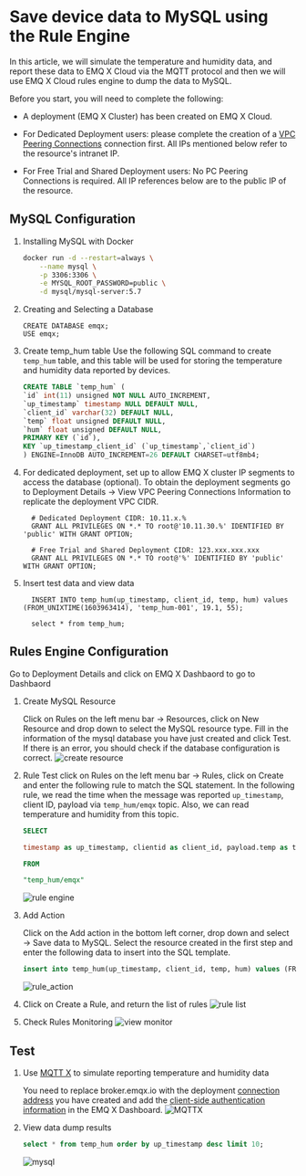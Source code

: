 # Save device data to MySQL using the Rule Engine

In this article, we will simulate the temperature and humidity data, and report these data to EMQ X Cloud via the MQTT protocol and then we will use EMQ X Cloud rules engine to dump the data to MySQL.

Before you start, you will need to complete the following:

* A deployment (EMQ X Cluster) has been created on EMQ X Cloud.

* For Dedicated Deployment users: please complete the creation of a [VPC Peering Connections](../deployments/vpc_peering.md) connection first. All IPs mentioned below refer to the resource's intranet IP.

* For Free Trial and Shared Deployment users: No PC Peering Connections is required. All IP references below are to the public IP of the resource.


## MySQL Configuration

1. Installing MySQL with Docker

   ```bash
   docker run -d --restart=always \
       --name mysql \
       -p 3306:3306 \
       -e MYSQL_ROOT_PASSWORD=public \
       -d mysql/mysql-server:5.7
   ```
2. Creating and Selecting a Database

   ```mysql
   CREATE DATABASE emqx;
   USE emqx;
   ```

3. Create temp_hum table
   Use the following SQL command to create `temp_hum` table, and this table will be used for storing the temperature and humidity data reported by devices.

    ```sql
    CREATE TABLE `temp_hum` (
    `id` int(11) unsigned NOT NULL AUTO_INCREMENT,
    `up_timestamp` timestamp NULL DEFAULT NULL,
    `client_id` varchar(32) DEFAULT NULL,
    `temp` float unsigned DEFAULT NULL,
    `hum` float unsigned DEFAULT NULL,
    PRIMARY KEY (`id`),
    KEY `up_timestamp_client_id` (`up_timestamp`,`client_id`)
    ) ENGINE=InnoDB AUTO_INCREMENT=26 DEFAULT CHARSET=utf8mb4;
    ```

4. For dedicated deployment, set up to allow EMQ X cluster IP segments to access the database (optional).
     To obtain the deployment segments go to Deployment Details → View VPC Peering Connections Information to replicate the deployment VPC CIDR.

     ```mysql
       # Dedicated Deployment CIDR: 10.11.x.%
       GRANT ALL PRIVILEGES ON *.* TO root@'10.11.30.%' IDENTIFIED BY 'public' WITH GRANT OPTION;
       
       # Free Trial and Shared Deployment CIDR: 123.xxx.xxx.xxx
       GRANT ALL PRIVILEGES ON *.* TO root@'%' IDENTIFIED BY 'public' WITH GRANT OPTION;
     ```

5. Insert test data and view data

   ```mysql
     INSERT INTO temp_hum(up_timestamp, client_id, temp, hum) values (FROM_UNIXTIME(1603963414), 'temp_hum-001', 19.1, 55);
     
     select * from temp_hum;
   ```

   
## Rules Engine Configuration  

Go to Deployment Details and click on EMQ X Dashbaord to go to Dashbaord

1. Create MySQL Resource

   Click on Rules on the left menu bar → Resources, click on New Resource and drop down to select the MySQL resource type. Fill in the information of the mysql database you have just created and click Test. If there is an error, you should check if the database configuration is correct.
   ![create resource](./_assets/create_mysql_resource.png)
   
2. Rule Test
   click on Rules on the left menu bar → Rules, click on Create and enter the following rule to match the SQL statement. In the following rule, we read the time when the message was reported `up_timestamp`, client ID, payload via `temp_hum/emqx` topic. Also, we can read temperature and humidity from this topic.
   
   ```sql
   SELECT 
   
   timestamp as up_timestamp, clientid as client_id, payload.temp as temp, payload.hum as hum  
   
   FROM  
   
   "temp_hum/emqx"  
   ```
   ![rule engine](./_assets/sql_test.png)
   
3. Add Action

   Click on the Add action in the bottom left corner, drop down and select → Save data to MySQL. Select the resource created in the first step and enter the following data to insert into the SQL template.

   ```sql
   insert into temp_hum(up_timestamp, client_id, temp, hum) values (FROM_UNIXTIME(${up_timestamp}/1000), ${client_id}, ${temp}, ${hum}) 
   ```
   ![rule_action](./_assets/add_mysql_action.png)

4. Click on Create a Rule, and return the list of rules
   ![rule list](./_assets/view_rule_engine.png)


5. Check Rules Monitoring
   ![view monitor](./_assets/view_monitor.png)
   

## Test

1. Use [MQTT X](https://mqttx.app/) to simulate reporting temperature and humidity data

   You need to replace broker.emqx.io with the deployment [connection address](../deployments/view_deployment.md) you have created and add the [client-side authentication information](../deployments/dashboard/users_and_acl.md) in the EMQ X Dashboard.
   ![MQTTX](./_assets/mqttx_publish.png)

2. View data dump results
      ```sql
      select * from temp_hum order by up_timestamp desc limit 10;
      ```
   ![mysql](./_assets/mysql_query_result.png)
